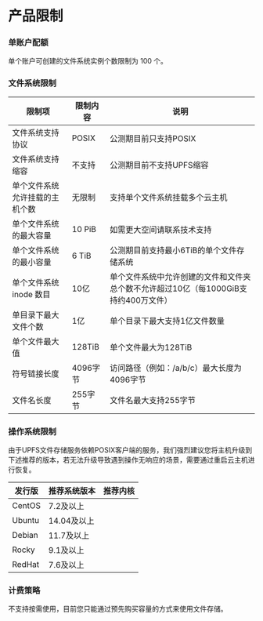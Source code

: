 

# 产品限制

### 单账户配额
单个账户可创建的文件系统实例个数限制为 100 个。

### 文件系统限制
| 限制项	             | 限制内容	  | 说明                                               |
|------------------|--------|--------------------------------------------------|
| 文件系统支持协议	        | POSIX  | 公测期目前只支持POSIX	                                   |
| 文件系统支持缩容	        | 不支持    | 公测期目前不支持UPFS缩容	                                  |
| 单个文件系统允许挂载的主机个数	 | 无限制    | 支持单个文件系统挂载多个云主机	                                 |
| 单个文件系统的最大容量	     | 10 PiB | 如需更大空间请联系技术支持	                                   |
| 单个文件系统的最小容量	     | 6 TiB  | 公测期目前支持最小6TiB的单个文件存储系统	                          |
| 单个文件系统 inode 数目	 | 10亿    | 单个文件系统中允许创建的文件和文件夹总个数不允许超过10亿（每1000GiB支持约400万文件） |
| 单目录下最大文件个数	      | 1亿     | 单个目录下最大支持1亿文件数量	                                 |
| 单个文件最大值	         | 128TiB | 单个文件最大为128TiB	                                   |
| 符号链接长度	          | 4096字节 | 访问路径（例如：/a/b/c）最大长度为4096字节                       |
| 文件名长度	           | 255字节  | 文件名最大支持255字节                                     |


### 操作系统限制
由于UPFS文件存储服务依赖POSIX客户端的服务，我们强烈建议您将主机升级到下述推荐的版本，若无法升级导致遇到操作无响应的场景，需要通过重启云主机进行恢复。

| 发行版     | 推荐系统版本   | 推荐内核 |
|---------|----------|------|
| CentOS	 | 7.2及以上	  |      |
| Ubuntu	 | 14.04及以上 |      |
| Debian  | 11.7及以上	 | 	    |
| Rocky   | 9.1及以上	  | 	    |
| RedHat   | 7.6及以上	  | 	    |



### 计费策略
不支持按需使用，目前您只能通过预先购买容量的方式来使用文件存储。

